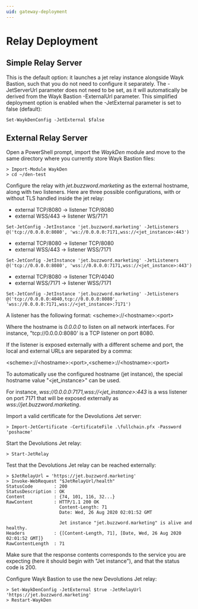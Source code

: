 ```yaml
---
uid: gateway-deployment
---
```


# Relay Deployment

## Simple Relay Server

This is the default option: it launches a jet relay instance alongside Wayk Bastion, such that you do not need to configure it separately. The -JetServerUrl parameter does not need to be set, as it will automatically be derived from the Wayk Bastion -ExternalUrl parameter. This simplified deployment option is enabled when the -JetExternal parameter is set to false (default):

    Set-WaykDenConfig -JetExternal $false

## External Relay Server

Open a PowerShell prompt, import the *WaykDen* module and move to the same directory where you currently store Wayk Bastion files:

    > Import-Module WaykDen
    > cd ~/den-test

Configure the relay with *jet.buzzword.marketing* as the external hostname, along with two listeners. Here are three possible configurations, with or without TLS handled inside the jet relay:

-   external TCP/8080 → listener TCP/8080
-   external WSS/443 → listener WS/7171

<!-- -->

    Set-JetConfig -JetInstance 'jet.buzzword.marketing' -JetListeners @('tcp://0.0.0.0:8080', 'ws://0.0.0.0:7171,wss://<jet_instance>:443')

-   external TCP/8080 → listener TCP/8080
-   external WSS/443 → listener WSS/7171

<!-- -->

    Set-JetConfig -JetInstance 'jet.buzzword.marketing' -JetListeners @('tcp://0.0.0.0:8080', 'wss://0.0.0.0:7171,wss://<jet_instance>:443')

-   external TCP/8080 → listener TCP/4040
-   external WSS/7171 → listener WSS/7171

<!-- -->

    Set-JetConfig -JetInstance 'jet.buzzword.marketing' -JetListeners @('tcp://0.0.0.0:4040,tcp://0.0.0.0:8080', 'wss://0.0.0.0:7171,wss://<jet_instance>:7171')

A listener has the following format:
&lt;scheme&gt;://&lt;hostname&gt;:&lt;port&gt;

Where the hostname is *0.0.0.0* to listen on all network interfaces. For instance, "tcp://0.0.0.0:8080' is a TCP listener on port 8080.

If the listener is exposed externally with a different scheme and port, the local and external URLs are separated by a comma:

&lt;scheme&gt;://&lt;hostname&gt;:&lt;port&gt;,&lt;scheme&gt;://&lt;hostname&gt;:&lt;port&gt;

To automatically use the configured hostname (jet instance), the special hostname value "&lt;jet\_instance&gt;" can be used.

For instance, *wss://0.0.0.0:7171,wss://&lt;jet\_instance&gt;:443* is a wss listener on port 7171 that will be exposed externally as *wss://jet.buzzword.marketing*.

Import a valid certificate for the Devolutions Jet server:

    > Import-JetCertificate -CertificateFile .\fullchain.pfx -Password 'poshacme'

Start the Devolutions Jet relay:

    > Start-JetRelay

Test that the Devolutions Jet relay can be reached externally:

    > $JetRelayUrl = 'https://jet.buzzword.marketing'
    > Invoke-WebRequest "$JetRelayUrl/health"
    StatusCode        : 200
    StatusDescription : OK
    Content           : {74, 101, 116, 32...}
    RawContent        : HTTP/1.1 200 OK
                        Content-Length: 71
                        Date: Wed, 26 Aug 2020 02:01:52 GMT

                        Jet instance "jet.buzzword.marketing" is alive and healthy.
    Headers           : {[Content-Length, 71], [Date, Wed, 26 Aug 2020 02:01:52 GMT]}
    RawContentLength  : 71

Make sure that the response contents corresponds to the service you are expecting (here it should begin with "Jet instance"), and that the status code is 200.

Configure Wayk Bastion to use the new Devolutions Jet relay:

    > Set-WaykDenConfig -JetExternal $true -JetRelayUrl 'https://jet.buzzword.marketing'
    > Restart-WaykDen
